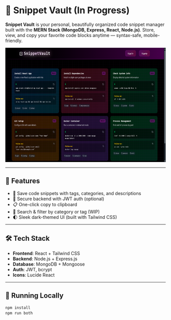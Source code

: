 # 🔐 Snippet Vault (In Progress)

**Snippet Vault** is your personal, beautifully organized code snippet manager built with the **MERN Stack (MongoDB, Express, React, Node.js)**. Store, view, and copy your favorite code blocks anytime — syntax-safe, mobile-friendly.

<img src="public/snippetvault.png" height="360px" width="640px">

---

## 🚀 Features

- 📁 Save code snippets with tags, categories, and descriptions
- 💾 Secure backend with JWT auth (optional)
- 📋 One-click copy to clipboard
- 🔎 Search & filter by category or tag (WIP)
- 🌓 Sleek dark-themed UI (built with Tailwind CSS)

---

## 🛠 Tech Stack

- **Frontend**: React + Tailwind CSS
- **Backend**: Node.js + Express.js
- **Database**: MongoDB + Mongoose
- **Auth**: JWT, bcrypt
- **Icons**: Lucide React

---

## 🧪 Running Locally

```bash
npm install
npm run both
```

